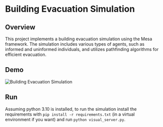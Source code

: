 # Building Evacuation Simulation

## Overview

This project implements a building evacuation simulation using the Mesa framework. The simulation includes various types of agents, such as informed and uninformed individuals, and utilizes pathfinding algorithms for efficient evacuation.

## Demo

![Building Evacuation Simulation](imgs/demo.gif)

## Run

Assuming python 3.10 is installed, to run the simulation install the requirements with `pip install -r requirements.txt` (in a virtual environment if you want) and run `python visual_server.py`.
